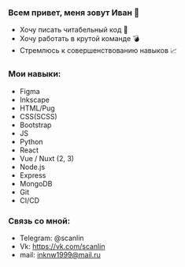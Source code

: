 ### Всем привет, меня зовут Иван 🌲

* Хочу писать читабельный код 📖
* Хочу работать в крутой команде 💣
* Стремлюсь к совершенствованию навыков 📈

### Мои навыки:
* Figma
* Inkscape
* HTML/Pug
* CSS(SCSS)
* Bootstrap
* JS
* Python
* React
* Vue / Nuxt (2, 3)
* Node.js
* Express
* MongoDB
* Git
* CI/CD

### Связь со мной:
* Telegram: @scanlin
* Vk: https://vk.com/scanlin
* mail: inknw1999@mail.ru

